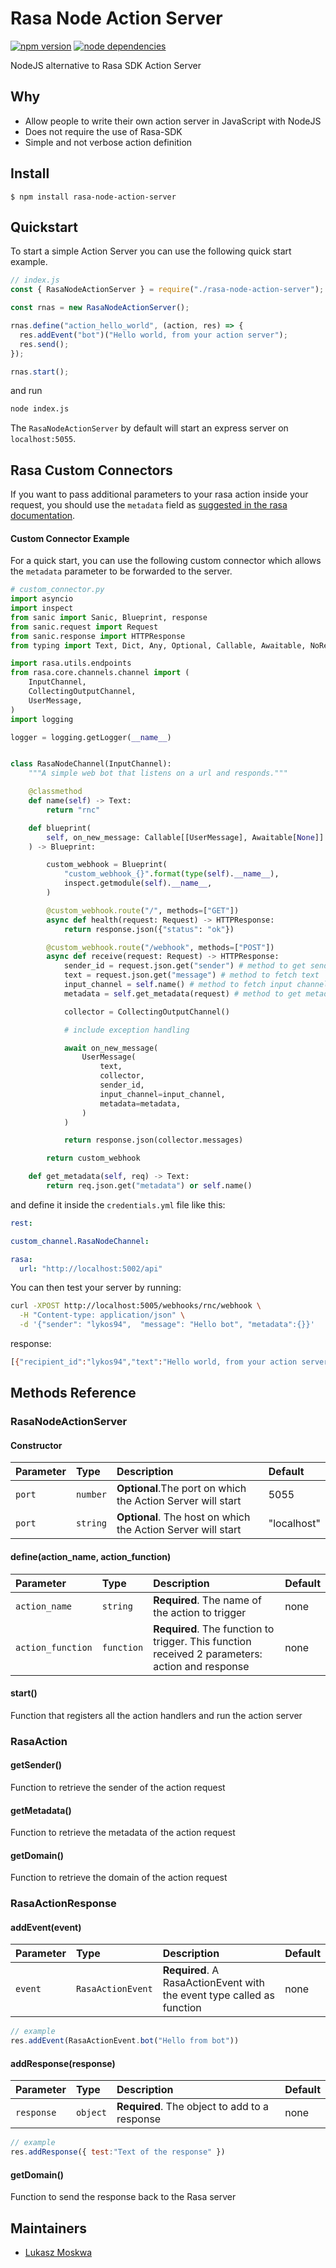# Rasa Node Action Server

[![npm version](https://img.shields.io/npm/v/rasa-node-action-server)](https://www.npmjs.com/package/rasa-node-action-server) [![node dependencies](https://img.shields.io/david/Lykos94/rasa-node-action-server)](https://www.npmjs.com/package/rasa-node-action-server)

NodeJS alternative to Rasa SDK Action Server

## Why

- Allow people to write their own action server in JavaScript with NodeJS
- Does not require the use of Rasa-SDK
- Simple and not verbose action definition

## Install

```
$ npm install rasa-node-action-server
```

## Quickstart

To start a simple Action Server you can use the following quick start example.

```js
// index.js
const { RasaNodeActionServer } = require("./rasa-node-action-server");

const rnas = new RasaNodeActionServer();

rnas.define("action_hello_world", (action, res) => {
  res.addEvent("bot")("Hello world, from your action server");
  res.send();
});

rnas.start();
```

and run

```bash
node index.js
```

The `RasaNodeActionServer` by default will start an express server on `localhost:5055`.

## Rasa Custom Connectors

If you want to pass additional parameters to your rasa action inside your request, you should use the `metadata` field as [suggested in the rasa documentation](https://rasa.com/docs/rasa/connectors/custom-connectors/).

#### Custom Connector Example

For a quick start, you can use the following custom connector which allows the `metadata` parameter to be forwarded to the server.

```python
# custom_connector.py
import asyncio
import inspect
from sanic import Sanic, Blueprint, response
from sanic.request import Request
from sanic.response import HTTPResponse
from typing import Text, Dict, Any, Optional, Callable, Awaitable, NoReturn

import rasa.utils.endpoints
from rasa.core.channels.channel import (
    InputChannel,
    CollectingOutputChannel,
    UserMessage,
)
import logging

logger = logging.getLogger(__name__)


class RasaNodeChannel(InputChannel):
    """A simple web bot that listens on a url and responds."""

    @classmethod
    def name(self) -> Text:
        return "rnc"

    def blueprint(
        self, on_new_message: Callable[[UserMessage], Awaitable[None]]
    ) -> Blueprint:

        custom_webhook = Blueprint(
            "custom_webhook_{}".format(type(self).__name__),
            inspect.getmodule(self).__name__,
        )

        @custom_webhook.route("/", methods=["GET"])
        async def health(request: Request) -> HTTPResponse:
            return response.json({"status": "ok"})

        @custom_webhook.route("/webhook", methods=["POST"])
        async def receive(request: Request) -> HTTPResponse:
            sender_id = request.json.get("sender") # method to get sender_id
            text = request.json.get("message") # method to fetch text
            input_channel = self.name() # method to fetch input channel
            metadata = self.get_metadata(request) # method to get metadata

            collector = CollectingOutputChannel()

            # include exception handling

            await on_new_message(
                UserMessage(
                    text,
                    collector,
                    sender_id,
                    input_channel=input_channel,
                    metadata=metadata,
                )
            )

            return response.json(collector.messages)

        return custom_webhook

    def get_metadata(self, req) -> Text:
        return req.json.get("metadata") or self.name()
```

and define it inside the `credentials.yml` file like this:

```yml
rest:

custom_channel.RasaNodeChannel:

rasa:
  url: "http://localhost:5002/api"
```

You can then test your server by running:

```bash
curl -XPOST http://localhost:5005/webhooks/rnc/webhook \
  -H "Content-type: application/json" \
  -d '{"sender": "lykos94",  "message": "Hello bot", "metadata":{}}'
```

response:

```bash
[{"recipient_id":"lykos94","text":"Hello world, from your action server"}]
```

## Methods Reference

### RasaNodeActionServer
#### Constructor

| Parameter | Type     | Description                                                  | Default     |
| :-------- | :------- | :----------------------------------------------------------- | :---------- |
| `port`    | `number` | **Optional**.The port on which the Action Server will start  | 5055        |
| `port`    | `string` | **Optional**. The host on which the Action Server will start | "localhost" |

#### define(action_name, action_function)

| Parameter         | Type       | Description                                                                                     | Default |
| :---------------- | :--------- | :---------------------------------------------------------------------------------------------- | :------ |
| `action_name`     | `string`   | **Required**. The name of the action to trigger                                                 | none    |
| `action_function` | `function` | **Required**. The function to trigger. This function received 2 parameters: action and response | none    |

#### start()

Function that registers all the action handlers and run the action server

### RasaAction

#### getSender()

Function to retrieve the sender of the action request

#### getMetadata()

Function to retrieve the metadata of the action request

#### getDomain()

Function to retrieve the domain of the action request


### RasaActionResponse

#### addEvent(event)

| Parameter | Type              | Description                                                            | Default |
| :-------- | :---------------- | :--------------------------------------------------------------------- | :------ |
| `event`   | `RasaActionEvent` | **Required**. A RasaActionEvent with the event type called as function | none    |

```js
// example
res.addEvent(RasaActionEvent.bot("Hello from bot"))
```

#### addResponse(response)

| Parameter  | Type     | Description                                   | Default |
| :--------- | :------- | :-------------------------------------------- | :------ |
| `response` | `object` | **Required**. The object to add to a response | none    |

```js
// example
res.addResponse({ test:"Text of the response" })
```

#### getDomain()

Function to send the response back to the Rasa server

## Maintainers

- [Lukasz Moskwa](https://github.com/Lykos94)
